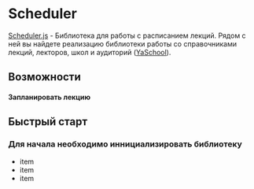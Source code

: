 # Scheduler

[Scheduler.js](https://github.com/cybri0nix/scheduler/blob/master/libs/scheduler.js) - Библиотека для работы с расписанием лекций. Рядом с ней вы найдете реализацию библиотеки работы со справочниками лекций, лекторов, школ и аудиторий ([YaSchool](https://github.com/cybri0nix/scheduler/blob/master/libs/yaschool.js)).



## Возможности

#### Запланировать лекцию


## Быстрый старт
### Для начала необходимо иннициализировать библиотеку

* item
* item
* item


```

```
